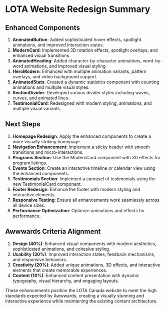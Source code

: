# LOTA Website Redesign Summary

## Enhanced Components

1. **AnimatedButton**: Added sophisticated hover effects, spotlight animations, and improved interaction states.
2. **ModernCard**: Implemented 3D rotation effects, spotlight overlays, and enhanced visual transitions.
3. **AnimatedHeading**: Added character-by-character animations, word-by-word animations, and improved visual styling.
4. **HeroModern**: Enhanced with multiple animation variants, pattern overlays, and video background support.
5. **AnimatedStats**: Created a dynamic statistics component with counting animations and multiple visual styles.
6. **SectionDivider**: Developed various divider styles including waves, curves, and animated lines.
7. **TestimonialCard**: Redesigned with modern styling, animations, and multiple visual variants.

## Next Steps

1. **Homepage Redesign**: Apply the enhanced components to create a more visually striking homepage.
2. **Navigation Enhancement**: Implement a sticky header with smooth transitions and micro-interactions.
3. **Programs Section**: Use the ModernCard component with 3D effects for program listings.
4. **Events Section**: Create an interactive timeline or calendar view using the enhanced components.
5. **Testimonials Section**: Implement a carousel of testimonials using the new TestimonialCard component.
6. **Footer Redesign**: Enhance the footer with modern styling and interactive elements.
7. **Responsive Testing**: Ensure all enhancements work seamlessly across all device sizes.
8. **Performance Optimization**: Optimize animations and effects for performance.

## Awwwards Criteria Alignment

1. **Design (40%)**: Enhanced visual components with modern aesthetics, sophisticated animations, and cohesive styling.
2. **Usability (30%)**: Improved interaction states, feedback mechanisms, and responsive behaviors.
3. **Creativity (20%)**: Added unique animations, 3D effects, and interactive elements that create memorable experiences.
4. **Content (10%)**: Enhanced content presentation with dynamic typography, visual hierarchy, and engaging layouts.

These enhancements position the LOTA Canada website to meet the high standards expected by Awwwards, creating a visually stunning and interactive experience while maintaining the existing content architecture.
